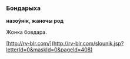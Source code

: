 ### Бондарыха
**назоўнік, жаночы род**

Жонка бовдара.

<a rel="author">[http://rv-blr.com/](http://rv-blr.com/slounik.jsp?letterId=0&maskId=0&pageId=408)</a>
